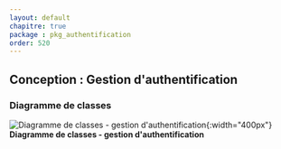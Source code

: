 ```yaml
---
layout: default
chapitre: true
package : pkg_authentification
order: 520
---
```


## Conception : Gestion d'authentification


### Diagramme de classes 


![Diagramme de classes - gestion d'authentification ](/prototype/diagrammes/classes_pkg_authentification.svg){:width="400px"}
**Diagramme de classes - gestion d'authentification**



<!-- new slide -->
